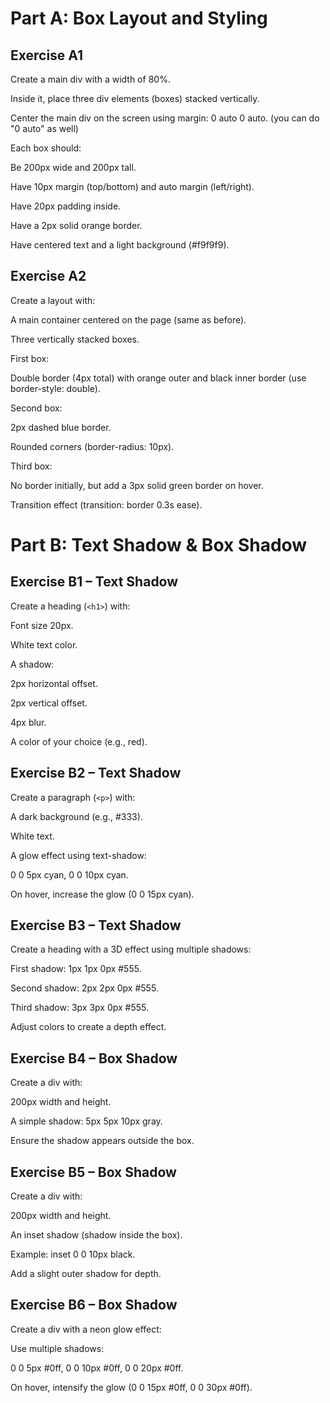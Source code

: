 # Part A: Box Layout and Styling
## Exercise A1
Create a main div with a width of 80%.

Inside it, place three div elements (boxes) stacked vertically.

Center the main div on the screen using margin: 0 auto 0 auto. (you can do "0 auto" as well)

Each box should:

Be 200px wide and 200px tall.

Have 10px margin (top/bottom) and auto margin (left/right).

Have 20px padding inside.

Have a 2px solid orange border.

Have centered text and a light background (#f9f9f9).


## Exercise A2
Create a layout with:

A main container centered on the page (same as before).

Three vertically stacked boxes.

First box:

Double border (4px total) with orange outer and black inner border (use border-style: double).

Second box:

2px dashed blue border.

Rounded corners (border-radius: 10px).

Third box:

No border initially, but add a 3px solid green border on hover.

Transition effect (transition: border 0.3s ease).

# Part B: Text Shadow & Box Shadow
## Exercise B1 – Text Shadow
Create a heading (`<h1>`) with:

Font size 20px.

White text color.

A shadow:

2px horizontal offset.

2px vertical offset.

4px blur.

A color of your choice (e.g., red).

## Exercise B2 – Text Shadow
Create a paragraph (`<p>`) with:

A dark background (e.g., #333).

White text.

A glow effect using text-shadow:

0 0 5px cyan, 0 0 10px cyan.

On hover, increase the glow (0 0 15px cyan).

## Exercise B3 – Text Shadow
Create a heading with a 3D effect using multiple shadows:

First shadow: 1px 1px 0px #555.

Second shadow: 2px 2px 0px #555.

Third shadow: 3px 3px 0px #555.

Adjust colors to create a depth effect.

## Exercise B4 – Box Shadow
Create a div with:

200px width and height.

A simple shadow: 5px 5px 10px gray.

Ensure the shadow appears outside the box.

## Exercise B5 – Box Shadow
Create a div with:

200px width and height.

An inset shadow (shadow inside the box).

Example: inset 0 0 10px black.

Add a slight outer shadow for depth.

## Exercise B6 – Box Shadow
Create a div with a neon glow effect:

Use multiple shadows:

0 0 5px #0ff, 0 0 10px #0ff, 0 0 20px #0ff.

On hover, intensify the glow (0 0 15px #0ff, 0 0 30px #0ff).





